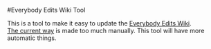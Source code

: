 #Everybody Edits Wiki Tool

This is a tool to make it easy to update the [Everybody Edits Wiki](https://wiki.everybodyedits.com/).  
[The current way](https://wiki.everybodyedits.com/EEWiki:Update_Checklist) is made too much manually. This tool will have more automatic things.

